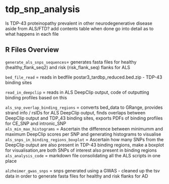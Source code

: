 # tdp_snp_analysis
Is TDP-43 proteinopathy prevalent in other neurodegenerative disease aside from ALS/FTD?
add contents table when done 
go into detail as to what happens in each file
## R Files Overview
```generate_als_snps_sequences```= generates fasta files for healthy (healthy_flank_seq2) and risk (risk_flank_seq) flanks for ALS  

```bed_file_read``` = reads in bedfile postar3_tardbp_reduced.bed.zip - TDP-43 binding sites   

```read_in_deepclip``` = reads in ALS DeepClip output, code of outputting binding profiles based on this   

```als_snp_overlap_binding_regions``` = converts bed_data to GRange, provides strand info / rsIDs for ALS DeepClip output, finds overlaps between DeepClip output and TDP_43 binding sites, exports PDFs of binding profiles for CE_SNP and intronic_SNP  
```als_min_max_histograms``` = Ascertain the difference between minimumm and maximum DeepClip scores per SNP and generating histograms to visualise   
```als_snps_in_binding_regions_boxplot``` = Ascertain how many SNPs from the DeepClip output are also present in TDP-43 binding regions, make a boxplot for visualisation,are both SNPs of interest also present in binding regions  
```als_analysis_code``` = markdown file consolidating all the ALS scripts in one place  

```alzheimer_gwas_snps``` = snps generated using a GWAS - cleaned up the tsv data in order to generate fasta files for healthy and risk flanks for AD 

